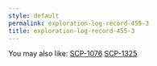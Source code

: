 ```yaml
---
style: default
permalink: exploration-log-record-455-3
title: exploration-log-record-455-3
---
```

You may also like:
[SCP-1076](http://scp-wiki.net/scp-1076)
[SCP-1325](http://scp-wiki.net/scp-1325)